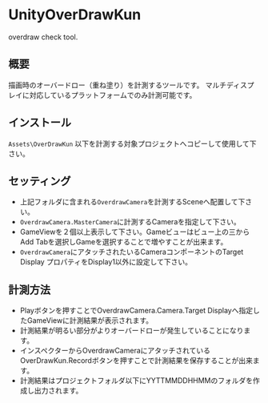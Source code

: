 # UnityOverDrawKun
overdraw check tool.
## 概要
描画時のオーバードロー（重ね塗り）を計測するツールです。
マルチディスプレイに対応しているプラットフォームでのみ計測可能です。
## インストール
`Assets\OverDrawKun` 以下を計測する対象プロジェクトへコピーして使用して下さい。
## セッティング
- 上記フォルダに含まれる`OverdrawCamera`を計測するSceneへ配置して下さい。
- `OverdrawCamera.MasterCamera`に計測するCameraを指定して下さい。
- GameViewを２個以上表示して下さい。Gameビューはビュー上の三からAdd Tabを選択しGameを選択することで増やすことが出来ます。
- `OverdrawCamera`にアタッチされたいるCameraコンポーネントのTarget Display プロパティをDisplay1以外に設定して下さい。
 
 ## 計測方法
 - Playボタンを押すことでOverdrawCamera.Camera.Target Displayへ指定したGameViewに計測結果が表示されます。
 - 計測結果が明るい部分がよりオーバードローが発生していることになります。
 - インスペクターからOverdrawCameraにアタッチされているOverDrawKun.Recordボタンを押すことで計測結果を保存することが出来ます。
 - 計測結果はプロジェクトフォルダ以下にYYTTMMDDHHMMのフォルダを作成し出力されます。
